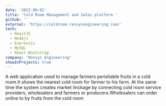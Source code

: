```yaml
---
date: '2022-09-01'
title: 'Cold Room Management and Sales platform '
github: ''
external: 'https://coldroom.rensysengineering.com/'
tech:
  - ReactJS
  - Nodejs
  - Expressjs
  - MySQL
  - React-Bootstrap
company: 'Rensys Engineering'
showInProjects: true
---
```


A web application used to manage farmers perishable fruits in a cold room.It shows the nearest cold room for farmer to his farm. At the same time the system creates market linckage by connecting cold room service providers, wholesalers and farmers or producers.Wholesalers can order online to by fruits from the cold room
